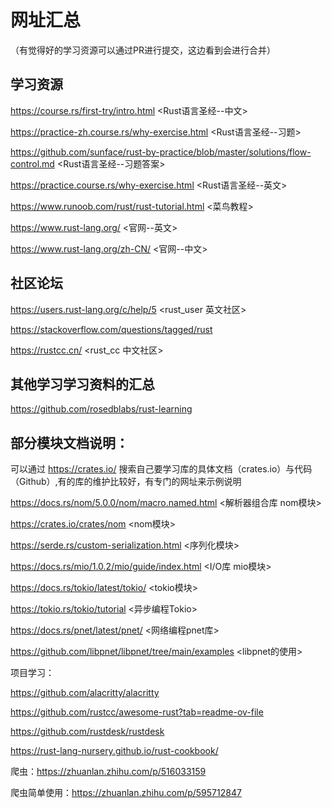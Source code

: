 # 网址汇总

（有觉得好的学习资源可以通过PR进行提交，这边看到会进行合并）

## 学习资源

https://course.rs/first-try/intro.html  <Rust语言圣经--中文>

https://practice-zh.course.rs/why-exercise.html <Rust语言圣经--习题>

https://github.com/sunface/rust-by-practice/blob/master/solutions/flow-control.md    <Rust语言圣经--习题答案>

https://practice.course.rs/why-exercise.html   <Rust语言圣经--英文>

https://www.runoob.com/rust/rust-tutorial.html  <菜鸟教程>

https://www.rust-lang.org/  <官网--英文>

https://www.rust-lang.org/zh-CN/    <官网--中文>

## 社区论坛

https://users.rust-lang.org/c/help/5   <rust_user 英文社区>

https://stackoverflow.com/questions/tagged/rust  <stackoverflow>

https://rustcc.cn/ <rust_cc 中文社区>

## 其他学习学习资料的汇总

https://github.com/rosedblabs/rust-learning 


## 部分模块文档说明：

可以通过 <https://crates.io/> 搜索自己要学习库的具体文档（crates.io）与代码（Github）,有的库的维护比较好，有专门的网址来示例说明

<https://docs.rs/nom/5.0.0/nom/macro.named.html>    <解析器组合库 nom模块>

<https://crates.io/crates/nom>                       <nom模块>

<https://serde.rs/custom-serialization.html>        <序列化模块>

<https://docs.rs/mio/1.0.2/mio/guide/index.html>   <I/O库 mio模块>

<https://docs.rs/tokio/latest/tokio/>              <tokio模块>

<https://tokio.rs/tokio/tutorial>                  <异步编程Tokio>

<https://docs.rs/pnet/latest/pnet/>                <网络编程pnet库>

<https://github.com/libpnet/libpnet/tree/main/examples>      <libpnet的使用>


项目学习：

https://github.com/alacritty/alacritty

https://github.com/rustcc/awesome-rust?tab=readme-ov-file

https://github.com/rustdesk/rustdesk

https://rust-lang-nursery.github.io/rust-cookbook/

 爬虫：https://zhuanlan.zhihu.com/p/516033159

 爬虫简单使用：https://zhuanlan.zhihu.com/p/595712847
